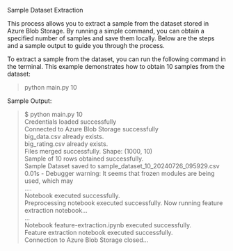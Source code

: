 Sample Dataset Extraction

This process allows you to extract a sample from the dataset stored in Azure Blob Storage. By running a simple command, you can obtain a specified number of samples and save them locally. Below are the steps and a sample output to guide you through the process.

To extract a sample from the dataset, you can run the following command in the terminal. This example demonstrates how to obtain 10 samples from the dataset:
> python main.py 10

Sample Output:
> $ python main.py 10<br/>
Credentials loaded successfully <br/>
Connected to Azure Blob Storage successfully<br/>
big_data.csv already exists.<br/>
big_rating.csv already exists.<br/>
Files merged successfully. Shape: (1000, 10)<br/>
Sample of 10 rows obtained successfully.<br/>
Sample Dataset saved to sample_dataset_10_20240726_095929.csv<br/>
0.01s - Debugger warning: It seems that frozen modules are being used, which may<br/>
....<br/>
Notebook  executed successfully.<br/>
Preprocessing notebook executed successfully. Now running feature extraction notebook...<br/>
...<br/>
Notebook feature-extraction.ipynb executed successfully.<br/>
Feature extraction notebook executed successfully.<br/>
Connection to Azure Blob Storage closed...<br/>
